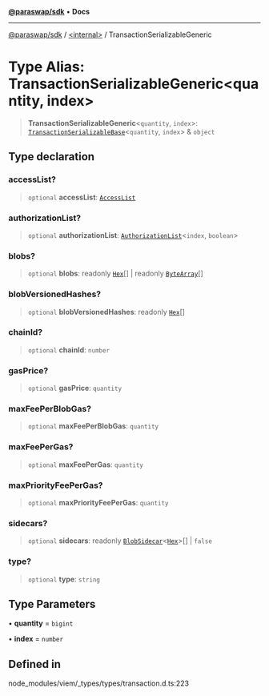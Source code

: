 [**@paraswap/sdk**](../../README.md) • **Docs**

***

[@paraswap/sdk](../../globals.md) / [\<internal\>](../README.md) / TransactionSerializableGeneric

# Type Alias: TransactionSerializableGeneric\<quantity, index\>

> **TransactionSerializableGeneric**\<`quantity`, `index`\>: [`TransactionSerializableBase`](TransactionSerializableBase.md)\<`quantity`, `index`\> & `object`

## Type declaration

### accessList?

> `optional` **accessList**: [`AccessList`](AccessList.md)

### authorizationList?

> `optional` **authorizationList**: [`AuthorizationList`](AuthorizationList.md)\<`index`, `boolean`\>

### blobs?

> `optional` **blobs**: readonly [`Hex`](Hex.md)[] \| readonly [`ByteArray`](ByteArray.md)[]

### blobVersionedHashes?

> `optional` **blobVersionedHashes**: readonly [`Hex`](Hex.md)[]

### chainId?

> `optional` **chainId**: `number`

### gasPrice?

> `optional` **gasPrice**: `quantity`

### maxFeePerBlobGas?

> `optional` **maxFeePerBlobGas**: `quantity`

### maxFeePerGas?

> `optional` **maxFeePerGas**: `quantity`

### maxPriorityFeePerGas?

> `optional` **maxPriorityFeePerGas**: `quantity`

### sidecars?

> `optional` **sidecars**: readonly [`BlobSidecar`](BlobSidecar.md)\<[`Hex`](Hex.md)\>[] \| `false`

### type?

> `optional` **type**: `string`

## Type Parameters

• **quantity** = `bigint`

• **index** = `number`

## Defined in

node\_modules/viem/\_types/types/transaction.d.ts:223
